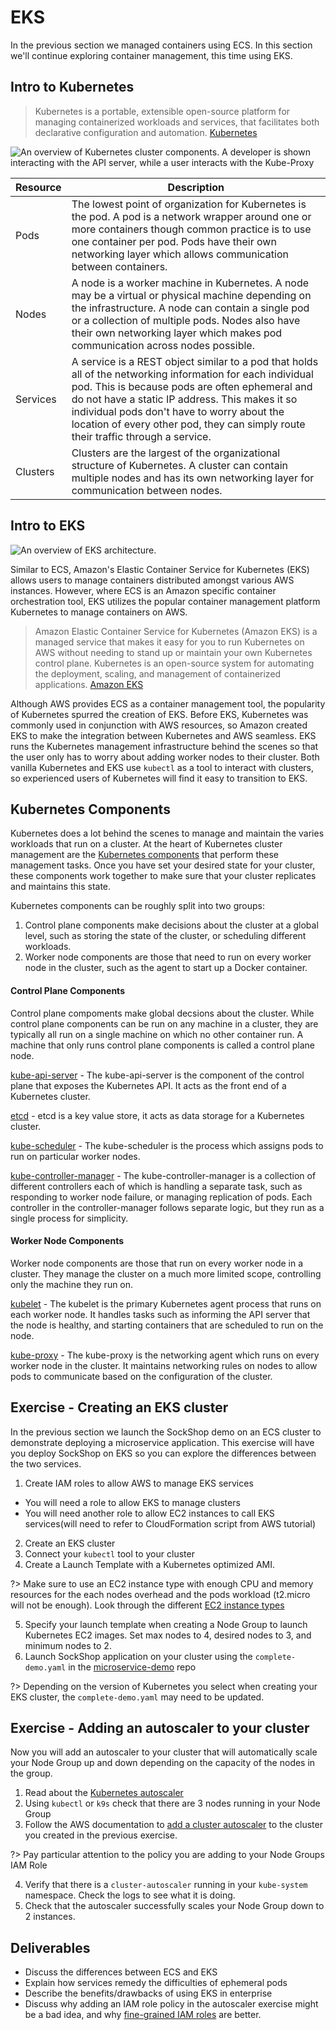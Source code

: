 # EKS

In the previous section we managed containers using ECS. In this section we'll continue exploring container management, this time using EKS.

## Intro to Kubernetes

>Kubernetes is a portable, extensible open-source platform for managing containerized workloads and services, that facilitates both declarative configuration and automation. [Kubernetes](https://kubernetes.io/docs/concepts/overview/what-is-kubernetes/#what-kubernetes-and-k8s-mean)

![An overview of Kubernetes cluster components. A developer is shown interacting with the API server, while a user interacts with the Kube-Proxy](./img6/kubernetes-overview.svg ':class=img-center')

| Resource | Description |
|----------|--------------------------------------------------------------------------------------------------------------------------------------------------------------------------------------------------------------------------------------------------------------------------------------------------------------------------------------------------------------------------------------------------------------------------------------------------------------------------------------------------------|
| Pods | The lowest point of organization for Kubernetes is the pod. A pod is a network wrapper around one or more containers though common practice is to use one container per pod. Pods have their own networking layer which allows communication between containers. |
| Nodes | A node is a worker machine in Kubernetes. A node may be a virtual or physical machine depending on the infrastructure. A node can contain a single pod or a collection of multiple pods. Nodes also have their own networking layer which makes pod communication across nodes possible. |
| Services | A service is a REST object similar to a pod that holds all of the networking information for each individual pod. This is because pods are often ephemeral and do not have a static IP address. This makes it so individual pods don't have to worry about the location of every other pod, they can simply route their traffic through a service. |
| Clusters | Clusters are the largest of the organizational structure of Kubernetes. A cluster can contain multiple nodes and has its own networking layer for communication between nodes. |

## Intro to EKS

![An overview of EKS architecture.](./img6/eks.webp ':class=img-center')

Similar to ECS, Amazon's Elastic Container Service for Kubernetes (EKS) allows users to manage containers distributed amongst various AWS instances. However, where ECS is an Amazon specific container orchestration tool, EKS utilizes the popular container management platform Kubernetes to manage containers on AWS.

> Amazon Elastic Container Service for Kubernetes (Amazon EKS) is a managed service that makes it easy for you to run Kubernetes on AWS without needing to stand up or maintain your own Kubernetes control plane. Kubernetes is an open-source system for automating the deployment, scaling, and management of containerized applications. [Amazon EKS](https://docs.aws.amazon.com/eks/latest/userguide/what-is-eks.html)

Although AWS provides ECS as a container management tool, the popularity of Kubernetes spurred the creation of EKS. Before EKS, Kubernetes was commonly used in conjunction with AWS resources, so Amazon created EKS to make the integration between Kubernetes and AWS seamless. EKS runs the Kubernetes management infrastructure behind the scenes so that the user only has to worry about adding worker nodes to their cluster. Both vanilla Kubernetes and EKS use `kubectl` as a tool to interact with clusters, so experienced users of Kubernetes will find it easy to transition to EKS. 


## Kubernetes Components

Kubernetes does a lot behind the scenes to manage and maintain the varies workloads that run on a cluster. At the heart of Kubernetes cluster management are the [Kubernetes components](https://kubernetes.io/docs/concepts/overview/components/) that perform these management tasks.
Once you have set your desired state for your cluster, these components work together to make sure that your cluster replicates and maintains this state.

Kubernetes components can be roughly split into two groups:
1. Control plane components make decisions about the cluster at a global level,
such as storing the state of the cluster, or scheduling different workloads.
2. Worker node components are those that need to run on every worker node in
the cluster, such as the agent to start up a Docker container.

#### Control Plane Components

Control plane compoments make global decsions about the cluster. While control
plane components can be run on any machine in a cluster, they are typically all
run on a single machine on which no other container run. A machine that
only runs control plane components is called a control plane node.

[kube-api-server](https://kubernetes.io/docs/reference/command-line-tools-reference/kube-apiserver/) -
The kube-api-server is the component of the control plane that exposes the Kubernetes API.
It acts as the front end of a Kubernetes cluster.

[etcd](https://etcd.io/docs/) - etcd is a key value store, it acts as data storage
for a Kubernetes cluster.

[kube-scheduler](https://kubernetes.io/docs/reference/command-line-tools-reference/kube-scheduler/) -
The kube-scheduler is the process which assigns pods to run on particular worker nodes.

[kube-controller-manager](https://kubernetes.io/docs/reference/command-line-tools-reference/kube-controller-manager/) -
The kube-controller-manager is a collection of different controllers each of which
is handling a separate task, such as responding to worker node failure, or managing
replication of pods. Each controller in the controller-manager follows separate
logic, but they run as a single process for simplicity.

#### Worker Node Components

Worker node components are those that run on every worker node in a cluster.
They manage the cluster on a much more limited scope, controlling only the
machine they run on.

[kubelet](https://kubernetes.io/docs/reference/command-line-tools-reference/kubelet/) -
The kubelet is the primary Kubernetes agent process that runs on each worker node. It
handles tasks such as informing the API server that the node is healthy, and
starting containers that are scheduled to run on the node.

[kube-proxy](https://kubernetes.io/docs/reference/command-line-tools-reference/kube-proxy/) -
The kube-proxy is the networking agent which runs on every worker node in the cluster.
It maintains networking rules on nodes to allow pods to communicate based on
the configuration of the cluster.

## Exercise - Creating an EKS cluster

In the previous section we launch the SockShop demo on an ECS cluster to demonstrate deploying a microservice application. This exercise will have you deploy SockShop on EKS so you can explore the differences between the two services.

1. Create IAM roles to allow AWS to manage EKS services
  - You will need a role to allow EKS to manage clusters
  - You will need another role to allow EC2 instances to call EKS services(will need to refer to CloudFormation script from AWS tutorial)
2. Create an EKS cluster
3. Connect your `kubectl` tool to your cluster
4. Create a Launch Template with a Kubernetes optimized AMI. 

?> Make sure to use an EC2 instance type with enough CPU and memory resources for the each nodes overhead and the pods workload (t2.micro will not be enough). Look through the different [EC2 instance types](https://aws.amazon.com/ec2/instance-types/)
 
5. Specify your launch template when creating a Node Group to launch Kubernetes EC2 images. Set max nodes to 4, desired nodes to 3, and minimum nodes to 2.
6. Launch SockShop application on your cluster using the `complete-demo.yaml` in the [microservice-demo](https://github.com/liatrio/microservices-demo) repo

?> Depending on the version of Kubernetes you select when creating your EKS cluster, the `complete-demo.yaml` may need to be updated.

## Exercise - Adding an autoscaler to your cluster

Now you will add an autoscaler to your cluster that will automatically scale your Node Group up and down depending on the capacity of the nodes in the group.

1. Read about the [Kubernetes autoscaler](https://docs.aws.amazon.com/eks/latest/userguide/cluster-autoscaler.html)
2. Using `kubectl` or `k9s` check that there are 3 nodes running in your Node Group
3. Follow the AWS documentation to [add a cluster autoscaler](https://docs.aws.amazon.com/eks/latest/userguide/cluster-autoscaler.html) to the cluster you created in the previous exercise.
  
  ?> Pay particular attention to the policy you are adding to your Node Groups IAM Role

4. Verify that there is a `cluster-autoscaler` running in your `kube-system` namespace. Check the logs to see what it is doing.
5. Check that the autoscaler successfully scales your Node Group down to 2 instances.

## Deliverables

- Discuss the differences between ECS and EKS
- Explain how services remedy the difficulties of ephemeral pods
- Describe the benefits/drawbacks of using EKS in enterprise
- Discuss why adding an IAM role policy in the autoscaler exercise might be a bad idea, and why [fine-grained IAM roles](https://aws.amazon.com/blogs/opensource/introducing-fine-grained-iam-roles-service-accounts/) are better.
